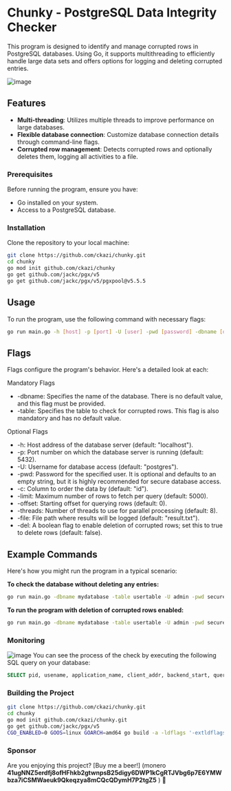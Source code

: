 # Chunky - PostgreSQL Data Integrity Checker

This program is designed to identify and manage corrupted rows in PostgreSQL databases. Using Go, it supports multithreading to efficiently handle large data sets and offers options for logging and deleting corrupted entries.

![image](https://github.com/ckazi/chunky/assets/45271263/96d997e1-8f43-4fac-a1f7-228a6f05cba4)

## Features

- **Multi-threading**: Utilizes multiple threads to improve performance on large databases.
- **Flexible database connection**: Customize database connection details through command-line flags.
- **Corrupted row management**: Detects corrupted rows and optionally deletes them, logging all activities to a file.

### Prerequisites

Before running the program, ensure you have:
- Go installed on your system.
- Access to a PostgreSQL database.

### Installation

Clone the repository to your local machine:

```bash
git clone https://github.com/ckazi/chunky.git
cd chunky
go mod init github.com/ckazi/chunky
go get github.com/jackc/pgx/v5
go get github.com/jackc/pgx/v5/pgxpool@v5.5.5
```

## Usage
To run the program, use the following command with necessary flags:
```bash
go run main.go -h [host] -p [port] -U [user] -pwd [password] -dbname [dbname] -table [table] -threads [number_of_threads] -file [output_file]
```

## Flags

Flags configure the program's behavior. Here's a detailed look at each:

Mandatory Flags
- -dbname: Specifies the name of the database. There is no default value, and this flag must be provided.
- -table: Specifies the table to check for corrupted rows. This flag is also mandatory and has no default value.

Optional Flags
- -h: Host address of the database server (default: "localhost").
- -p: Port number on which the database server is running (default: 5432).
- -U: Username for database access (default: "postgres").
- -pwd: Password for the specified user. It is optional and defaults to an empty string, but it is highly recommended for secure database access.
- -c: Column to order the data by (default: "id").
- -limit: Maximum number of rows to fetch per query (default: 5000).
- -offset: Starting offset for querying rows (default: 0).
- -threads: Number of threads to use for parallel processing (default: 8).
- -file: File path where results will be logged (default: "result.txt").
- -del: A boolean flag to enable deletion of corrupted rows; set this to true to delete rows (default: false).

## Example Commands

Here's how you might run the program in a typical scenario:

**To check the database without deleting any entries:**
```bash
go run main.go -dbname mydatabase -table usertable -U admin -pwd securepassword -file check_log.txt
```
**To run the program with deletion of corrupted rows enabled:**
```bash
go run main.go -dbname mydatabase -table usertable -U admin -pwd securepassword -del true -file deletion_log.txt
```

### Monitoring
![image](https://github.com/ckazi/chunky/assets/45271263/34b63594-1570-4eda-909f-85545386adf8)
You can see the process of the check by executing the following SQL query on your database:
```sql
SELECT pid, usename, application_name, client_addr, backend_start, query_start, state, query FROM pg_stat_activity WHERE state = 'active';
```


### Building the Project
```bash
git clone https://github.com/ckazi/chunky.git
cd chunky
go mod init github.com/ckazi/chunky.git
go get github.com/jackc/pgx/v5
CGO_ENABLED=0 GOOS=linux GOARCH=amd64 go build -a -ldflags '-extldflags "-static"'
```

  
  ### Sponsor
Are you enjoying this project?
[Buy me a beer!]
(monero **41ugNNZ5erdfj8ofHFhkb2gtwnpsB25digy6DWP1kCgRTJVbg6p7E6YMWbza7iCSMWaeuk9Qkeqzya8mCQcQDymH7P2tgZ5** ) 🍻
